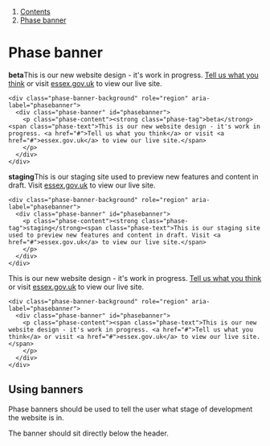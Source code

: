 <div class="breadcrumbs">
  <ol>
    <li><a href="/docs/core/contents">Contents</a></li>
    <li><a href="#">Phase banner</a></li>
  </ol>
</div>

# Phase banner

<div class="phase-banner-background" role="region" aria-label="phasebanner">
  <div class="phase-banner" id="phasebanner">
    <p class="phase-content"><strong class="phase-tag">beta</strong><span class="phase-text">This is our new website design - it's work in progress. <a href="#">Tell us what you think</a> or visit <a href="#">essex.gov.uk</a> to view our live site.</span>
    </p>
  </div>
</div>

    <div class="phase-banner-background" role="region" aria-label="phasebanner">
      <div class="phase-banner" id="phasebanner">
        <p class="phase-content"><strong class="phase-tag">beta</strong><span class="phase-text">This is our new website design - it's work in progress. <a href="#">Tell us what you think</a> or visit <a href="#">essex.gov.uk</a> to view our live site.</span>
        </p>
      </div>
    </div>

<div class="phase-banner-background" role="region" aria-label="phasebanner">
  <div class="phase-banner" id="phasebanner">
    <p class="phase-content"><strong class="phase-tag">staging</strong><span class="phase-text">This is our staging site used to preview new features and content in draft. Visit <a href="#">essex.gov.uk</a> to view our live site.</span>
    </p>
  </div>
</div>

    <div class="phase-banner-background" role="region" aria-label="phasebanner">
      <div class="phase-banner" id="phasebanner">
        <p class="phase-content"><strong class="phase-tag">staging</strong><span class="phase-text">This is our staging site used to preview new features and content in draft. Visit <a href="#">essex.gov.uk</a> to view our live site.</span>
        </p>
      </div>
    </div>

<div class="phase-banner-background" role="region" aria-label="phasebanner">
  <div class="phase-banner" id="phasebanner">
    <p class="phase-content"><span class="phase-text">This is our new website design - it's work in progress. <a href="#">Tell us what you think</a> or visit <a href="#">essex.gov.uk</a> to view our live site.</span>
    </p>
  </div>
</div>

    <div class="phase-banner-background" role="region" aria-label="phasebanner">
      <div class="phase-banner" id="phasebanner">
        <p class="phase-content"><span class="phase-text">This is our new website design - it's work in progress. <a href="#">Tell us what you think</a> or visit <a href="#">essex.gov.uk</a> to view our live site.</span>
        </p>
      </div>
    </div>

## Using banners

Phase banners should be used to tell the user what stage of development the website is in.

The banner should sit directly below the header.
